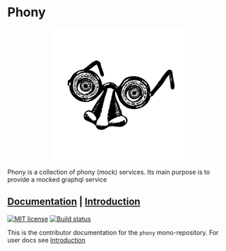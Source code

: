 # Phony

<p align="center"><img src="https://raw.githubusercontent.com/pixelass/phony/master/resources/logo.jpg" alt="phony logo" width="300"/></p>
Phony is a collection of phony (mock) services.  
Its main purpose is to provide a mocked graphql service

## [Documentation][docs] | [Introduction][introduction]

[![MIT license][license-badge]][license]
[![Build status][build-badge]][build]

This is the contributor documentation for the `phony` mono-repository.
For user docs see [Introduction][introduction]

[docs]: https://pixelass.github.io/phony/
[introduction]: https://pixelass.github.io/phony/introduction

[license-badge]: https://img.shields.io/badge/license-MIT-blue.svg?style=for-the-badge
[license]: https://raw.githubusercontent.com/pixelass/phony/master/LICENSE
[build-badge]: https://img.shields.io/travis/pixelass/phony/master.svg?style=for-the-badge&logo=travis&logoColor=white
[build]: https://travis-ci.org/pixelass/phony
